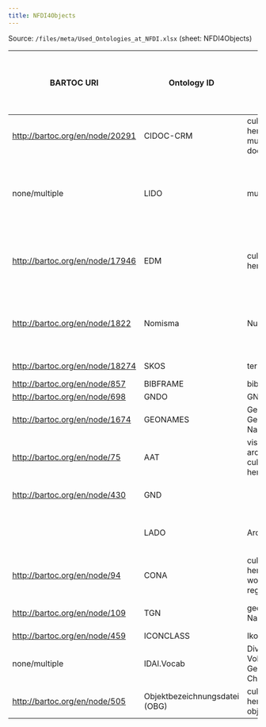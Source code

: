 ```yaml
---
title: NFDI4Objects
---
```


Source: `/files/meta/Used_Ontologies_at_NFDI.xlsx` (sheet: NFDI4Objects)

|BARTOC URI|Ontology ID|Domain|License|Modularity|Format|developed / reused / only indexed / only evaluated|Used in|Note|
|---|---|---|---|---|---|---|---|---|
|http://bartoc.org/en/node/20291|CIDOC-CRM|cultural heritage and museum documentation|CC BY 4.0|Abstract data model|owl|reused||Upper Ontology|
|none/multiple|LIDO|museums|CC BY 4.0|based on CIDOC-CRM, CDWA, museumdat, and SPECTRUM|xsd|reused|Museum databases|Data format|
|http://bartoc.org/en/node/17946|EDM|cultural heritage data|EUPL|based on CIDOC-CRM, Dublin Core, SKOS und OAI-ORE|owl|reused|Europeana|
|http://bartoc.org/en/node/1822|Nomisma|Numismatic|CC BY 3.0|based on CIDOC-CRM, Dublin Core, SKOS und OAI-ORE|owl|reused|nomisma.org|consists of both an ontology and a terminology|
|http://bartoc.org/en/node/18274|SKOS|terminologies||RDF(S)|rdf|only indexed||
|http://bartoc.org/en/node/857|BIBFRAME|bibliographies|Apache License 2.0||owl|reused|||
|http://bartoc.org/en/node/698|GNDO|GND|CC0 1.0||owl|reused|||
|http://bartoc.org/en/node/1674|GEONAMES|General: Geographic Names|CC BY 4.0||owl|reused||
|http://bartoc.org/en/node/75|AAT|visual arts and architecture, cultural heritage|ODC-By 1.0|SKOS u.A.|skos|reused||
|http://bartoc.org/en/node/430|GND||CC0 1.0|GNDO, SKOS, JSKOS|rdf|reused||
||LADO|Archaeology|CC BY 4.0|based on CIDOC-CRM, Dublin Core, SKOS|owl|reused|https://archaeology.link|
|http://bartoc.org/en/node/94|CONA|cultural heritage, works regitration|(ODC-By) 1.0||||https://www.getty.edu/research/tools/vocabularies/cona/index.html|
|http://bartoc.org/en/node/109|TGN|geographic Names|(ODC-By) 1.0|JSON, RDF, N3/Turtle, N-Triples|skos|reused|https://www.getty.edu/research/tools/vocabularies/tgn/|
|http://bartoc.org/en/node/459|ICONCLASS|Ikonographie||FastAPI|skos|reused|https://iconclass.org/|
|none/multiple|IDAI.Vocab|Diverse Vokabulare Geo, Chronontology|https://idai.world/why/data-policy|several controlled vocabularies and thesauri|skos|reused|https://idai.world/how/thesauri-and-controlled-vocabularies|
|http://bartoc.org/en/node/505|Objektbezeichnungsdatei (OBG)|cultural heritage object naming|CC BY SA||rdf|reused|http://www.museumsvokabular.de/download/53/dd8b684e5595e22f5b94cc8476787095|
